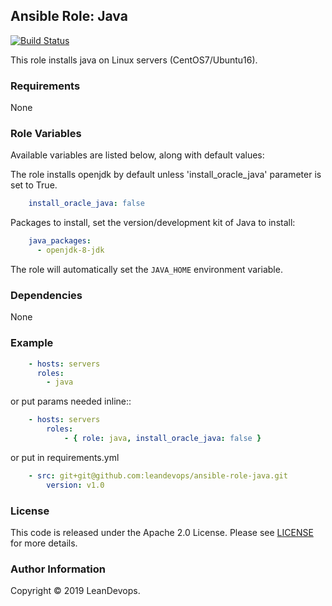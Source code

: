 ## Ansible Role: Java
[![Build Status](https://www.travis-ci.org/leandevops/ansible-role-java.svg?branch=master)](https://www.travis-ci.org/leandevops/ansible-role-java)

This role installs java on Linux servers (CentOS7/Ubuntu16).

### Requirements

None

### Role Variables

Available variables are listed below, along with default values:

The role installs openjdk by default unless 'install_oracle_java' parameter is set to True.

```yaml
    install_oracle_java: false
```

Packages to install, set the version/development kit of Java to install:

```yaml
    java_packages:
      - openjdk-8-jdk
```

The role will automatically set the `JAVA_HOME` environment variable.

### Dependencies

None

### Example
```yaml
    - hosts: servers
      roles:
        - java
```

or put params needed inline::
```yaml
    - hosts: servers
        roles:
            - { role: java, install_oracle_java: false }
```

or put in requirements.yml
```yaml
    - src: git+git@github.com:leandevops/ansible-role-java.git
        version: v1.0
```

### License
This code is released under the Apache 2.0 License. Please see [LICENSE](https://github.com/leandevops/ansible-role-java/blob/master/LICENSE) for more details.


### Author Information
Copyright © 2019 LeanDevops.
